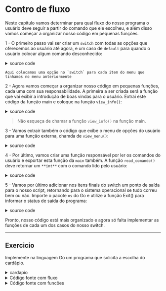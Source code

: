 # Contro de fluxo

Neste capitulo vamos determinar para qual fluxo do nosso programa o usuário deve seguir a partir do comando que ele escolheu, e além disso vamos começar a organizar nosso código em pequenas funções.

1 - O primeiro passo vai ser criar um `switch` com todas as opções que oferecemos ao usuário até agora, e um caso de `default` para quando o usuário colocar algum comando desconhecido:
<details>
	<summary>source code</summary>


```go
//hello.go

package main

import "fmt"

func main() {
    // ... restante da função main
    var comando int
    fmt.Scan(&comando)

    fmt.Println("O valor da variável comando é:", comando)

    switch comando {
    case 1:
        fmt.Println("Monitorando...")
    case 2:
        fmt.Println("Exibindo Logs...")
    case 0:
        fmt.Println("Saindo do programa...")
    default:
        fmt.Println("Não conheço este comando")
    }
}
```
</details>

	Aqui colocamos uma opção no `switch` para cada item do menu que tinhamos no menu anteriormente

2 - Agora vamos começar a organizar nosso código em pequenas funções, cada uma com sua responsabilidade. A primeira a ser criada será a função que vai exibir a introdução de boas vindas para o usuário. Extrai este código da função main e coloque na função `view_info()`:

<details>
	<summary>source code</summary>

```go
package main

import (
	"fmt"
	"os"
	"os/exec"
	"reflect"
	"strings"
)

func main() {

	view_info()

	comando := read_comando()

	switch comando {
	case 1:
		fmt.Println("[1] Monitorando ...")
	case 2:
		fmt.Println("[2] Exibindo Logs")
	case 0:
		fmt.Println("[0] Volte sempre !!!")
		os.Exit(0)
	default:
		fmt.Println("[?] Comando desconhecido ?")
		os.Exit(-1) // sair com err: exit status 255
	}
}

func view_info() {
	nome := "Alex"
	cmd := exec.Command("bash", "-c", "go version")
	version, err := cmd.Output()
	if err != nil {
		fmt.Println((err.Error()))
		return
	}

	fmt.Println("Hola ", nome, "! ", nome, "es variable de tipo ", reflect.TypeOf(nome))
	fmt.Println("Voce esta usando a GO ", string(version))
}
```
</details>

> Não esqueça de chamar a função `view_info()` na função main.

3 - Vamos extrair também o código que exibe o menu de opções do usuário para uma função externa, chamda de `view_menu()`:

<details>
	<summary>source code</summary>

```go
package main

import (
	"fmt"
	"os"
	"os/exec"
	"reflect"
	"strings"
)

func main() {

	view_info()

	view_menu()

	// ...
}

func view_info() {
	// ...
}

func view_menu() {
	// menu
	fmt.Println("+", strings.Repeat("-", 25), "+")
	fmt.Println("| 1-Iniciar Monitoramento   |")
	fmt.Println("| 2-Exibir Logs             |")
	fmt.Println("| 0-Sair do Programa        |")
	fmt.Println("+", strings.Repeat("-", 25), "+")
}
```
</details>

4 - Por último, vamos criar uma função responsável por ler os comandos do usuário e exportar esta função da `main` também. A função `read_comando()` deve retornar um `**int**` com o comando lido pelo usuário:

<details>
	<summary>source code</summary>

```go
package main

import (
	"fmt"
	"os"
	"os/exec"
	"reflect"
	"strings"
)

func main() {

	view_info()

	view_menu()

	comando := read_comando()

	// ...
}

func view_info() {
	// ...
}

func view_menu() {
	// ...
}

func read_comando() int {
	var comando int
	fmt.Scan(&comando)
	fmt.Println("Voce escolheu a opcao: ", comando, "-> com endereco: ", &comando)
	return comando
}
```

</details>

5 - Vamos por último adicionar nos itens finais do switch um ponto de saída para o nosso script, retornando para o sistema operacional se tudo correu bem ou não. Importe o pacote `os` do Go e utilize a função Exit() para informar o status de saída do programa:

<details>
	<summary>source code</summary>

```go
package main

import (
	"fmt"
	"os"
	"os/exec"
	"reflect"
	"strings"
)

func main() {

	view_info()
	view_menu()
	comando := read_comando()

	switch comando {
	case 1:
		fmt.Println("[1] Monitorando ...")
	case 2:
		fmt.Println("[2] Exibindo Logs")
	case 0:
		fmt.Println("[0] Volte sempre !!!")
		os.Exit(0)
	default:
		fmt.Println("[?] Comando desconhecido ?")
		os.Exit(-1) // sair com err: exit status 255
	}
}
//... restante das funcoes
```
</details>

Pronto, nosso código está mais organizado e agora só falta implementar as funções de cada um dos casos do nosso switch.

___ 

## Exercicio

Implemente na linguagem Go um programa que solicita a escolha do cardápio.
<details>
  
<summary>cardapio</summary>
    
```go
// cardapio
package main

import "fmt"

func main() {
    var prato string
    fmt.Println("Digite seu prato preferido...")
    fmt.Println("P - Pizza")
    fmt.Println("H - Hambúrguer")
    fmt.Println("B - Bife com fritas")
    fmt.Println("S - Salada Caesar")
    fmt.Println("F - Salada de Frutas")
    fmt.Println("E - Estrogonofe")
    fmt.Println("O - Outros")
    fmt.Scan(&prato)

    switch prato {
    case "B":
        fmt.Println("Com batatas Palito ou Noisete?")
    case "H":
        fmt.Println("Com Queijo ou com Ovo?")
    case "P":
        fmt.Println("Calabresa ou Napolitana?")
    case "S":
        fmt.Println("Alface ou Rúcula?")
    case "F":
        fmt.Println("Kiwi ou Frango?")
    case "E":
        fmt.Println("Carne ou Frango?")
    case "O":
        fmt.Println("Não gostou de nosso cardápio?")
    default:
        fmt.Println("Não entendi seu paladar...")
    }
}
```

</details>

<details>
  
<summary>Código fonte com fluxo </summary>
    
```go
package main

import (
	"fmt"
	"os/exec"
	"reflect"
	"strings"
)

func main() {
	nome := "Alex"
	cmd := exec.Command("bash", "-c", "go version")
	version, err := cmd.Output()
	if err != nil {
		fmt.Println((err.Error()))
		return
	}

	fmt.Println("Hola ", nome, "! ", nome, "es variable de tipo ", reflect.TypeOf(nome))
	fmt.Println("Voce esta usando a GO ", string(version))

	fmt.Println("+", strings.Repeat("-", 25), "+")
	// menu
	fmt.Println("| 1-Iniciar Monitoramento   |")
	fmt.Println("| 2-Exibir Logs             |")
	fmt.Println("| 0-Sair do Programa        |")

	fmt.Println("+", strings.Repeat("-", 25), "+")

	// aceitar variables do input
	var comando int
	fmt.Scan(&comando)
	fmt.Println("Voce escolheu a opcao: ", comando, "-> com endereco: ", &comando)

	// com if
	if comando == 1 {
		fmt.Println("Monitorando ...")
	} else if comando == 2 {
		fmt.Println("verificando Logs ...")
	} else if comando == 0 {
		fmt.Println("Volte sempre !")
	} else {
		fmt.Println("Comando desconhecido ?, tente de novo")
	}

	// com sitch
	switch comando {
	case 1:
		fmt.Println("[1]")
	case 2:
		fmt.Println("[2]")
	case 0:
		fmt.Println("[0]")
	default:
		fmt.Println("[?]")
	}

}

```

</details>

<details>
	<summary>Código fonte com funcões</summary>

```go
package main

import (
	"fmt"
	"os"
	"os/exec"
	"reflect"
	"strings"
)

func main() {

	view_info()
	view_menu()
	comando := read_comando()

	switch comando {
	case 1:
		fmt.Println("[1] Monitorando ...")
	case 2:
		fmt.Println("[2] Exibindo Logs")
	case 0:
		fmt.Println("[0] Volte sempre !!!")
		os.Exit(0)
	default:
		fmt.Println("[?] Comando desconhecido ?")
		os.Exit(-1) // sair com err: exit status 255
	}

}

func view_info() {
	nome := "Alex"
	cmd := exec.Command("bash", "-c", "go version")
	version, err := cmd.Output()
	if err != nil {
		fmt.Println((err.Error()))
		return
	}

	fmt.Println("Hola ", nome, "! ", nome, "es variable de tipo ", reflect.TypeOf(nome))
	fmt.Println("Voce esta usando a GO ", string(version))
}

func view_menu() {
	// menu
	fmt.Println("+", strings.Repeat("-", 25), "+")
	fmt.Println("| 1-Iniciar Monitoramento   |")
	fmt.Println("| 2-Exibir Logs             |")
	fmt.Println("| 0-Sair do Programa        |")
	fmt.Println("+", strings.Repeat("-", 25), "+")
}

func read_comando() int {
	var comando int
	fmt.Scan(&comando)
	fmt.Println("Voce escolheu a opcao: ", comando, "-> com endereco: ", &comando)
	return comando
}
```

</details>